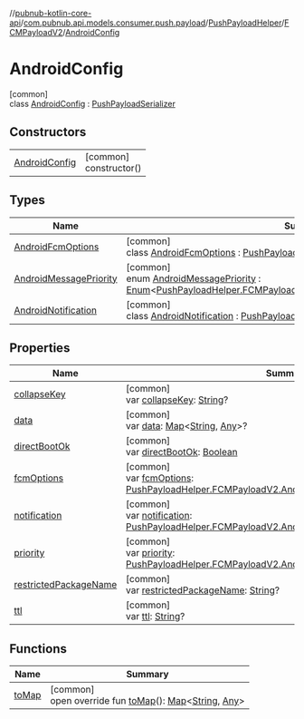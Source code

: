 //[pubnub-kotlin-core-api](../../../../../index.md)/[com.pubnub.api.models.consumer.push.payload](../../../index.md)/[PushPayloadHelper](../../index.md)/[FCMPayloadV2](../index.md)/[AndroidConfig](index.md)

# AndroidConfig

[common]\
class [AndroidConfig](index.md) : [PushPayloadSerializer](../../../-push-payload-serializer/index.md)

## Constructors

| | |
|---|---|
| [AndroidConfig](-android-config.md) | [common]<br>constructor() |

## Types

| Name | Summary |
|---|---|
| [AndroidFcmOptions](-android-fcm-options/index.md) | [common]<br>class [AndroidFcmOptions](-android-fcm-options/index.md) : [PushPayloadSerializer](../../../-push-payload-serializer/index.md) |
| [AndroidMessagePriority](-android-message-priority/index.md) | [common]<br>enum [AndroidMessagePriority](-android-message-priority/index.md) : [Enum](https://kotlinlang.org/api/core/kotlin-stdlib/kotlin/-enum/index.html)&lt;[PushPayloadHelper.FCMPayloadV2.AndroidConfig.AndroidMessagePriority](-android-message-priority/index.md)&gt; |
| [AndroidNotification](-android-notification/index.md) | [common]<br>class [AndroidNotification](-android-notification/index.md) : [PushPayloadSerializer](../../../-push-payload-serializer/index.md) |

## Properties

| Name | Summary |
|---|---|
| [collapseKey](collapse-key.md) | [common]<br>var [collapseKey](collapse-key.md): [String](https://kotlinlang.org/api/core/kotlin-stdlib/kotlin/-string/index.html)? |
| [data](data.md) | [common]<br>var [data](data.md): [Map](https://kotlinlang.org/api/core/kotlin-stdlib/kotlin.collections/-map/index.html)&lt;[String](https://kotlinlang.org/api/core/kotlin-stdlib/kotlin/-string/index.html), [Any](https://kotlinlang.org/api/core/kotlin-stdlib/kotlin/-any/index.html)&gt;? |
| [directBootOk](direct-boot-ok.md) | [common]<br>var [directBootOk](direct-boot-ok.md): [Boolean](https://kotlinlang.org/api/core/kotlin-stdlib/kotlin/-boolean/index.html) |
| [fcmOptions](fcm-options.md) | [common]<br>var [fcmOptions](fcm-options.md): [PushPayloadHelper.FCMPayloadV2.AndroidConfig.AndroidFcmOptions](-android-fcm-options/index.md)? |
| [notification](notification.md) | [common]<br>var [notification](notification.md): [PushPayloadHelper.FCMPayloadV2.AndroidConfig.AndroidNotification](-android-notification/index.md)? |
| [priority](priority.md) | [common]<br>var [priority](priority.md): [PushPayloadHelper.FCMPayloadV2.AndroidConfig.AndroidMessagePriority](-android-message-priority/index.md) |
| [restrictedPackageName](restricted-package-name.md) | [common]<br>var [restrictedPackageName](restricted-package-name.md): [String](https://kotlinlang.org/api/core/kotlin-stdlib/kotlin/-string/index.html)? |
| [ttl](ttl.md) | [common]<br>var [ttl](ttl.md): [String](https://kotlinlang.org/api/core/kotlin-stdlib/kotlin/-string/index.html)? |

## Functions

| Name | Summary |
|---|---|
| [toMap](to-map.md) | [common]<br>open override fun [toMap](to-map.md)(): [Map](https://kotlinlang.org/api/core/kotlin-stdlib/kotlin.collections/-map/index.html)&lt;[String](https://kotlinlang.org/api/core/kotlin-stdlib/kotlin/-string/index.html), [Any](https://kotlinlang.org/api/core/kotlin-stdlib/kotlin/-any/index.html)&gt; |
